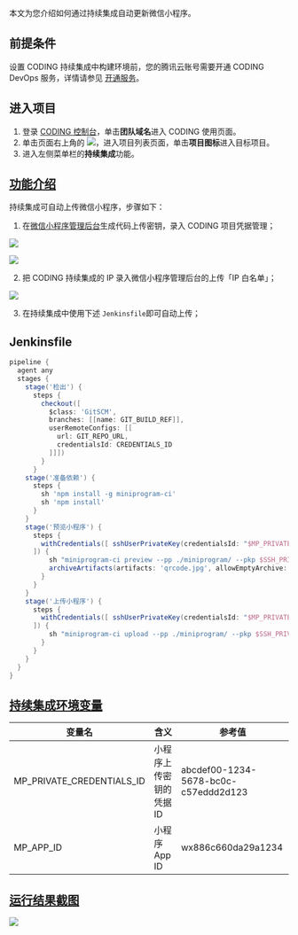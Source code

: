 本文为您介绍如何通过持续集成自动更新微信小程序。

## 前提条件
设置 CODING 持续集成中构建环境前，您的腾讯云账号需要开通 CODING DevOps 服务，详情请参见 [开通服务](https://cloud.tencent.com/document/product/1115/37268)。

## 进入项目
1. 登录 [CODING 控制台](https://console.cloud.tencent.com/coding)，单击**团队域名**进入 CODING 使用页面。
2. 单击页面右上角的 <img src ="https://main.qcloudimg.com/raw/d94a8e60dd3a41d0af07d72ae0e9d70e.png" style ="margin:0">，进入项目列表页面，单击**项目图标**进入目标项目。
3.  进入左侧菜单栏的**持续集成**功能。

## [功能介绍](#intro)

持续集成可自动上传微信小程序，步骤如下：

1.  在[微信小程序管理后台](https://mp.weixin.qq.com/wxamp/home/guide)生成代码上传密钥，录入 CODING 项目凭据管理；

![](https://help-assets.codehub.cn/enterprise/20210604180023.png)

![](https://help-assets.codehub.cn/enterprise/20210604180141.png)

2.  把 CODING 持续集成的 IP 录入微信小程序管理后台的上传「IP 白名单」；

![](https://help-assets.codehub.cn/enterprise/20210604180246.png)

3.  在持续集成中使用下述 `Jenkinsfile`即可自动上传；

## Jenkinsfile

```groovy
pipeline {
  agent any
  stages {
    stage('检出') {
      steps {
        checkout([
          $class: 'GitSCM',
          branches: [[name: GIT_BUILD_REF]],
          userRemoteConfigs: [[
            url: GIT_REPO_URL,
            credentialsId: CREDENTIALS_ID
          ]]])
        }
      }
    stage('准备依赖') {
      steps {
        sh 'npm install -g miniprogram-ci'
        sh 'npm install'
      }
    }
    stage('预览小程序') {
      steps {
        withCredentials([ sshUserPrivateKey(credentialsId: "$MP_PRIVATE_CREDENTIALS_ID",keyFileVariable:'SSH_PRIVATE_KEY_PATH')
      ]) {
          sh "miniprogram-ci preview --pp ./miniprogram/ --pkp $SSH_PRIVATE_KEY_PATH --appid $MP_APP_ID --uv 1.0.0 --enable-es6 true --qrcode-format image --qrcode-output-dest qrcode.jpg"
          archiveArtifacts(artifacts: 'qrcode.jpg', allowEmptyArchive: false)
        }
      }
    }
    stage('上传小程序') {
      steps {
        withCredentials([ sshUserPrivateKey(credentialsId: "$MP_PRIVATE_CREDENTIALS_ID",keyFileVariable:'SSH_PRIVATE_KEY_PATH')
      ]) {
          sh "miniprogram-ci upload --pp ./miniprogram/ --pkp $SSH_PRIVATE_KEY_PATH --appid $MP_APP_ID --uv 1.0.0 --enable-es6 true"
        }
      }
    }
  }
}
```

## [持续集成环境变量](#ci-env)

变量名              | 含义             | 参考值
-------------------|------------------|---------
MP_PRIVATE_CREDENTIALS_ID  | 小程序上传密钥的凭据 ID  | abcdef00-1234-5678-bc0c-c57eddd2d123
MP_APP_ID | 小程序 App ID | wx886c660da29a1234

## [运行结果截图](#screenshots)

![](https://help-assets.codehub.cn/enterprise/20210604181108.png)